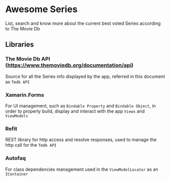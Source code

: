 # Awesome Series
List, search and know more about the current best voted Series according to The Movie Db

## Libraries

### The Movie Db API (https://www.themoviedb.org/documentation/api)
Source for all the Series info displayed by the app, referred in this document as `Tmdb API`

### Xamarin.Forms
For UI management, such as `Bindable Property` and `Bindable Object`, in order to properly build, display and interact with the app `Views` and `ViewModels`

### Refit
REST library for http access and resolve responses, used to manage the http call for the `Tmdb API`

### Autofaq
For class dependencies management used in the `ViewModelLocator` as an `IContainer`
